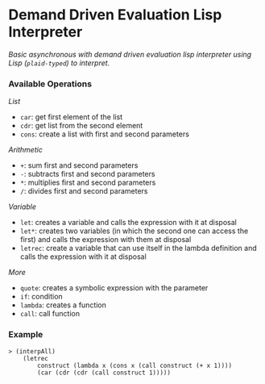 # Demand Driven Evaluation Lisp Interpreter
*Basic asynchronous with demand driven evaluation lisp interpreter using Lisp (```plaid-typed```) to interpret.*

### Available Operations
*List*
- ```car```: get first element of the list
- ```cdr```: get list from the second element
- ```cons```: create a list with first and second parameters

*Arithmetic*
- ```+```: sum first and second parameters
- ```-```: subtracts first and second parameters
- ```*```: multiplies first and second parameters
- ```/```: divides first and second parameters

*Variable*
- ```let```: creates a variable and calls the expression with it at disposal
- ```let*```: creates two variables (in which the second one can access the first) and calls the expression with them at disposal
- ```letrec```: create a variable that can use itself in the lambda definition and calls the expression with it at disposal

*More*
- ```quote```: creates a symbolic expression with the parameter
- ```if```: condition
- ```lambda```: creates a function
- ```call```: call function

### Example
```
> (interpAll)
    (letrec
        construct (lambda x (cons x (call construct (+ x 1))))
        (car (cdr (cdr (call construct 1)))))
```
